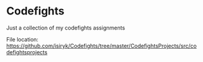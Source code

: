 # Codefights
Just a collection of my codefights assignments

File location: https://github.com/isiryk/Codefights/tree/master/CodefightsProjects/src/codefightsprojects
        
